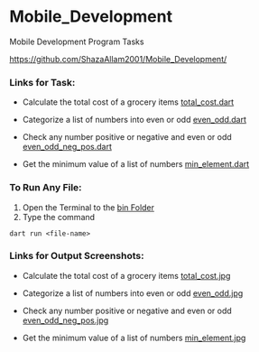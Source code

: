 # Mobile_Development
Mobile Development Program Tasks

https://github.com/ShazaAllam2001/Mobile_Development/

### Links for Task:
- Calculate the total cost of a grocery items  [total_cost.dart](https://github.com/ShazaAllam2001/Mobile_Development/tree/main/Dart_Tasks/bin/total_cost.dart)

- Categorize a list of numbers into even or odd  [even_odd.dart](https://github.com/ShazaAllam2001/Mobile_Development/tree/main/Dart_Tasks/bin/even_odd.dart)

- Check any number positive or negative and even or odd  [even_odd_neg_pos.dart](https://github.com/ShazaAllam2001/Mobile_Development/tree/main/Dart_Tasks/bin/even_odd_neg_pos.dart)

- Get the minimum value of a list of numbers  [min_element.dart](https://github.com/ShazaAllam2001/Mobile_Development/tree/main/Dart_Tasks/bin/min_element.dart)

 
### To Run Any File:
1. Open the Terminal to the [bin Folder](https://github.com/ShazaAllam2001/Mobile_Development/tree/main/Dart_Tasks/bin)
2. Type the command
```
dart run <file-name>
```

### Links for Output Screenshots:
- Calculate the total cost of a grocery items  [total_cost.jpg](https://github.com/ShazaAllam2001/Mobile_Development/tree/main/Dart_Tasks/output_screenshots/total_cost.jpg)

- Categorize a list of numbers into even or odd  [even_odd.jpg](https://github.com/ShazaAllam2001/Mobile_Development/tree/main/Dart_Tasks/output_screenshots/even_odd.jpg)

- Check any number positive or negative and even or odd  [even_odd_neg_pos.jpg](https://github.com/ShazaAllam2001/Mobile_Development/tree/main/Dart_Tasks/output_screenshots/even_odd_neg_pos.jpg)

- Get the minimum value of a list of numbers  [min_element.jpg](https://github.com/ShazaAllam2001/Mobile_Development/tree/main/Dart_Tasks/output_screenshots/min_element.jpg)
